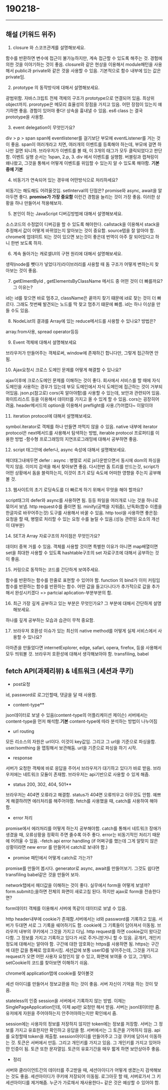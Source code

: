 # 190218-

---

## 해설 (키워드 위주)

1. closure 와 스코프관계를 설명해보세요.

함수를 반환하면 변수에 접근이 불가능하지만, 계속 접근할 수 있도록 해주는 것. 경험에 의한 것을 이야기하는 것이 좋음. closure와 같은 현상을 이용해서 module패턴을 사용해서 public과 private와 같은 것을 사용할 수 있음. 기본적으로 함수 내부에 있는 값은 private임.

2. prototype 의 동작방식에 대해서 설명해보세요.

광범위함. 자바스크립트 전체 객체의 구조가 prototype으로 연결되어 있음. 최상위 object까지. prorotype은 메모리 효율성의 장점을 가지고 있음. 어떤 장점이 있는지 얘기하면 좋음. 경험이 있어야 좋다! 상속을 흉내낼 수 있음. es6 class 는 결국 prototype을 사용함.

3. event delegation이 무엇인가요? 

div > p > span span에 eventlistener를 걸기보단 부모에 eventListener를 거는 것이 좋음. span이 여러개라고 치면, 여러개의 이벤트를 등록해야 하는데, 부모에 걸면 하나만 걸면 되니까. 브라우저가 이벤트를 볼 때, 이 3개의 태그가 모두 클릭되었다고 판단함. 이벤트 실행 순서는 1span, 2.p, 3. div 에서 이벤트를 실행함. 버블링과 캡쳐링이 왜나왔고, 그것을 통해서 어떻게 이벤트를 위임할 수 있는지 알 수 있도록 해야함. **기본중에 기본**

4. 비동기가 연속되어 있는 경우에 어떤방식으로 처리하세요? 

비동기는 해도해도 어려울것임.
setInterval의 단점은?
promise와 async, await을 알아두면 좋다. **promise가 가장 중요함** 
이런건 경험을 늘리는 것이 가장 좋음. 이러한 상황을 하나 만들어서 적용해보자.

5. 본인이 하는 JavaScript 디버깅방법에 대해서 설명해보세요. 

소스코드의 수정없이 디버깅을 할 수 있도록 해야한다. callstack을 이용해서 stack을 추정해서 값이 어떻게 바뀌었는지 알아보는 것이 중요함. source탭을 잘 알아야 함. chrome에 업데이트 되는 것이 있으면 보는것이 좋은데 번역이 아주 잘 되어있다고 하니 한번 보도록 하자.

6. 계속 돌아가는 캐로셀UI의 구현 원리에 대해서 설명해보세요.

생략(node를 뺏다가 넣었다가)라이브러리를 사용할 때 돔 구조가 어떻게 변하는지 찾아보는 것이 좋음.

7. getElmentById , getElementsByClassName 메서드 중 어떤 것이 더 빠를까요? 그 이유는? 

id는 id를 찾으면 바로 멈추고, className은 끝까지 찾기 떄문에 id로 찾는 것이 더 빠르다. 그래도 첫번째 발견되는 노드를 딱 찾고 멈추기 떄문에 빠름. id는 하나 이상을 만들 수도 있음.

8. NodeList의 결과를 Array에 있는 reduce메서드를 사용할 수 있나요? 방법은? 

array.from사용, spread operator등등

9. Event 객체에 대해서 설명해보세요

브라우저가 만들어주는 객체로써, window에 존재하긴 합니다만, 그렇게 접근하면 안됨.

10. Ajax요청시 크로스 도메인 문제를 어떻게 해결할 수 있나요? 

ajax이후에 크로스도메인 문제를 이해하는 것이 좋다. 회사에서 서비스를 할 때에 자식 도메인을 사용하는 경우가 있는데 부모 도메인에서 자식 도메인에 접근하는 것이 거부되어있음. json.p(참고로) cors(꼭 알아야함)를 사용할 수 있는데, 보안과 관련되어 있음. 화이트리스트 등을 이용해서 데이터를 가지고 올 수 있게 할 수 있음. cors는 굉장히어려움. header메서드의 option을 이용해서 preflight를 사용.(?)어렵다~ 이말이야

11. iteration protocol에 대해서 설명해보세요.

symbol.iterator로 객체를 하나 만들면 까먹지 않을 수 있음. native 내부에 iterator protocol은 next메서드를 사용해서 탐색하는 방법, iterable protocol 프로퍼티를 이용한 방법
-함수형 프로그래밍의 지연프로그래밍에 대해서 공부하면 좋음.

12. script 태그안에 defer나, async 속성에 대해서 설명해보세요.

헤더태그내에두면 
defer : 
async : 병렬로 서로 js다운받으면서 동시에 dom의 파싱을 막지 않음.
이미지 검색을 해서 찾아보면 좋음. 다시한번 돔 트리를 만드는것, script가 어떤 상황에서 돔을 블럭하는지, 이것이 초기 로딩 속도에 어떠한 영향을 주는지 공부해 볼 것.

13. 웹사이트의 초기 로딩속도를 더 빠르게 하기 위해서 무엇을 해야 할까요? 

script태그의 defer와 async를 사용하면 됨. 등등
파일을 여러개로 나눈 것을 하나로 묶어서 보냄. http request수를 줄이면 됨.
minify(공백을 지워줌), 난독화(함수 이름을 한글자로 바꾸어주는것) 도구를 사용해서 바꿀 수 있음.
http tool을 사용하면 좋은점: 요청을 할 때, 병렬로 처리할 수 있는 요청 수를 늘릴 수 있음.(성능 관련된 요소의 개선이 대부분)

14. SET과 Array 자료구조의 차이점은 무엇인가요?

데이터 중복 거를 수 있음. 객체를 사용할 것이면 특별한 이유가 아니면 map배열이면 set을 최대한 사용할 수 있도록 hashtable구조의 set 자료구조에 대해서 공부하는 것이 좋음.

15. 커링으로 동작하는 코드를 간단하게 보여주세요.

함수를 반환하는 함수를 한줄로 표현할 수 있어야 함.
function 의 bind가 이미 커링임 함수를 반환하는 함수를 반환하는 함수.
어떤 값을 들고다니다가 추가적으로 값을 추가해서 완성시키겠다 => partcial aplication-부분부분의 합.

16. 최근 가장 깊게 공부하고 있는 부분은 무엇인가요?  그 부분에 대해서 간단하게 설명해보세요.

하나를 깊게 공부하는 모습과 습관이 무척 중요함.

17. 브라우저 호환성 이슈가 있는 최신의 native method를 어떻게 실제 서비스에서 사용할 수 있나요?

아마존을 만들었다면 internetExplorer, edge, safari, opera, firefox, 등을 사용해서 모두 띄워볼 것. 브라우저 호환성에 대해서 생각해보아야 함. transfiling, babel

## fetch API(과제리뷰)  &  네트워크 (세션과 쿠키)

* post요청

id, password로 로그인할때, 댓글을 달 때 사용함.

* content-type**

json데이터로 보낼 수 있음(content-type의 어플리케이션 제이슨) 서버에서는 content-type을 먼저 해석함.**기본** content-type에 따라 분석하는 방법이 나누어짐

* url routing

모든 리소스의 자원은 url이다. 이것이 key값임. 그리고 그 url을 기준으로 파싱을함. user/somthing 을 맵핑해서 보관해둠. url을 기준으로 파싱을 하기 시작.

* response

서버가 요청한 객체에 바로 응답을 주어서 브라우저가 대기하고 있다가 바로 받음. 브라우저에는 네트워크 모듈이 존재함. 브라우저는 api기반으로 사용할 수 있게 해줌. 

* status 200, 302, 404, 501**

브라우저는 404면 오류라고 해결함. status가 404면 오류띄우고 아무것도 안함. 예쁘게 해결하려면 에러처리를 해주어야함. fetch를 사용했을 때, catch를 사용하여 해야함.

* error 처리

promise에서 에러처리를 어떻게 하는지 공부해야함. catch를 통해서 네트워크 장애가 생겼을 때, 오류상황을 정확히 주면 줄수록 아주 좋다. error는 비동기적인 처리기 때문에 어려울 수 있음. -fetch api error handling (if 어쩌구를 했는데 그게 알맞지 않은 상황이라면 new error 를 만들어서 catch로 보내야 함.)

* promise 패턴에서 어떻게 catch로 가는가? 

promise를 만들어 봅시다. generator로 async, await를 만들어보기. 그것도 쉽다면 transfiling babel같은 것을 만들어 보자.

network탭에서 헤더값을 이해하는 것이 좋다. 실무에서 form을 어떻게 보낼까? form.submit();을하면 전체의 화면이 새로고침 된다. 하지만 ajax로 form을 전송한다면? 

form데이터 객체를 이용해서 서버에 똑같이 데이터로 보낼 수 있음.

http header내부에 cookie가 존재함.서버에서는 id와 password를 기록하고 있음. 서버가 두대면 서로 그 기록을 쉐어하기도 함.
cookie에 그 기록들이 담아져서 이동됨. 브라우저 내부의 쿠키에서 그것을 가지고 다님. http request를 하면 cookie값이 왔다갔다함. 그 정보를 가지고 기록하고 있다가 서로 주거니받거니 할 수 있음. 공개키, 개인키 정도에 대해서는 알아야 함.
구간에 대한 암호화는 https를 사용하면 됨. https는 구간에 대한 값을 통째로 암호화시킴.
세션값에 보통 userID를 넣어주는데, 그것을 가지고 request가 오면 어떤 사용자 요청인지 알 수 있고, 화면에 보여줄 수 있고, 그렇다. setCookie의 코드를 찾아보면 이해하기 쉬움.

chrome에 application탭에 cookie를 찾아볼것 

세션 아이디를 만들어서 정보교환을 하는 것이 좋음. 서버 자신이 기억을 하는 것이 맞음. 

stateless의 인증 session을 서버에서 기록하지 않는 방법. 이제는 SinglePageApplication인데, 이제 api만 요청만 해서 받음. 서버는 json데이터만 줌. 유저에게 자원을 주어야하는지 안주어야하는지만 확인에서 줌.

session에는 사용자의 정보를 저장하지 않지만 token에는 정보를 저장함. 서버는 그 정보를 가지고 유효한지만 확인하고 응답을 함. 서버에서는 그 토큰을 기억하지 않음.
api를 요청할때 token을 제출함.
session아이디를 만들어주고 그걸 쿠키에 담아서 이동하는 것.
토큰은 서버에서 만듬. 그리고 개인키를 가지고 있음. 그 개인키를 가지고 있어아먄 인증이 됨. 토큰 또한 문자열임. 토큰의 유효기간을 매우 짧게 하면 보안상아주 좋음.

* 정리

서버와 클라이언트간의 데이터를 주고받을 때,
세션아이디가 어떻게 생겼는지 검색해보는 것도 좋음.
세션아이디가 쿠키에 저장되어 이동됨. 로그아웃 할 때, 서버로가서 그 키 세션아이디를 제거해줌.
누군가 가로채서 재사용한다~ 같은 것은 예상할 수 있어야 함.